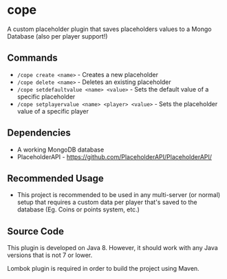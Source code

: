 # cope
A custom placeholder plugin that saves placeholders values to a Mongo Database (also per player support!)
## Commands
- `/cope create <name>` - Creates a new placeholder
- `/cope delete <name>` - Deletes an existing placeholder
- `/cope setdefaultvalue <name> <value>` - Sets the default value of a specific placeholder
- `/cope setplayervalue <name> <player> <value>` - Sets the placeholder value of a specific player
## Dependencies
* A working MongoDB database
* PlaceholderAPI - https://github.com/PlaceholderAPI/PlaceholderAPI/
## Recommended Usage
- This project is recommended to be used in any multi-server (or normal) setup that requires a custom data per player that's saved to the database (Eg. Coins or points system, etc.)
## Source Code
This plugin is developed on Java 8. However, it should work with any Java versions that is not 7 or lower.

Lombok plugin is required in order to build the project using Maven.